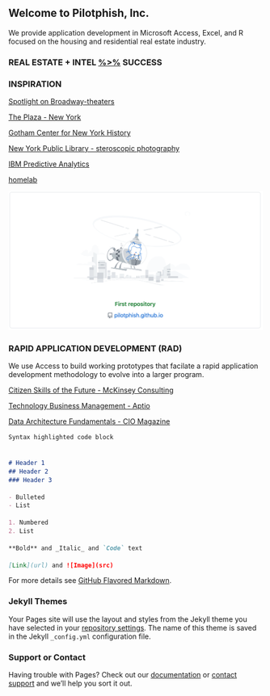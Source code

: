 ## Welcome to Pilotphish, Inc.

We provide application development in Microsoft Access, Excel, and R focused on the housing and residential real estate industry.


### REAL ESTATE + INTEL  [%>%](https://uc-r.github.io/pipe) SUCCESS


### INSPIRATION

[Spotlight on Broadway-theaters](https://www.spotlightonbroadway.com/broadway-history)

[The Plaza - New York](https://www.theplazany.com/history/)

[Gotham Center for New York History](https://www.gothamcenter.org/about/our-mission)

[New York Public Library - steroscopic photography](http://stereo.nypl.org/)

[IBM Predictive Analytics](https://www.ibm.com/analytics/predictive-analytics)

[homelab](https://reddit.com/r/homelab/) 

![](/images/helicat.bmp)


### RAPID APPLICATION DEVELOPMENT (RAD)

We use Access to build working prototypes that facilate a rapid application development methodology to evolve into a larger program. 

[Citizen Skills of the Future - McKinsey Consulting](https://www.mckinsey.com/industries/public-and-social-sector/our-insights/defining-the-skills-citizens-will-need-in-the-future-world-of-work)

[Technology Business Management - Aptio](https://www.apptio.com/blog/what-is-tbm-technology-business-management-explained/)

[Data Architecture Fundamentals - CIO Magazine](https://www.cio.com/article/3588155/what-is-data-architecture-a-framework-for-managing-data.html)

```markdown
Syntax highlighted code block


# Header 1
## Header 2
### Header 3

- Bulleted
- List

1. Numbered
2. List

**Bold** and _Italic_ and `Code` text

[Link](url) and ![Image](src)
```

For more details see [GitHub Flavored Markdown](https://guides.github.com/features/mastering-markdown/).

### Jekyll Themes

Your Pages site will use the layout and styles from the Jekyll theme you have selected in your [repository settings](https://github.com/pilotphish/pilotphish.github.io/settings/pages). The name of this theme is saved in the Jekyll `_config.yml` configuration file.

### Support or Contact

Having trouble with Pages? Check out our [documentation](https://docs.github.com/categories/github-pages-basics/) or [contact support](https://support.github.com/contact) and we’ll help you sort it out.
